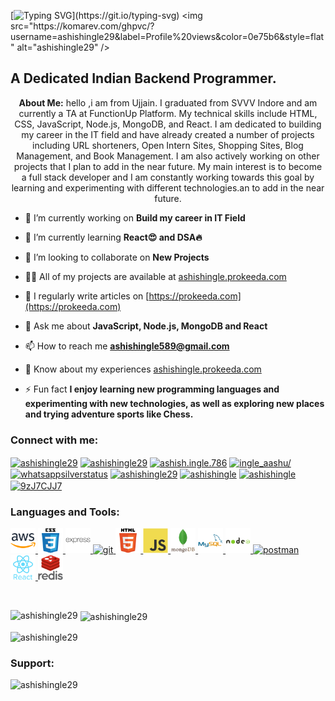 [![Typing SVG](https://readme-typing-svg.demolab.com?font=Indie+Flower&size=70&pause=1000&color=603FD0&center=true&width=900&height=140&lines=%E0%A4%A8%E0%A4%AE%E0%A4%B8%E0%A5%8D%E0%A4%A4%E0%A5%87+%F0%9F%99%8F%2C+It's++Ashish+Ingle...!)](https://git.io/typing-svg)
<img src="https://komarev.com/ghpvc/?username=ashishingle29&label=Profile%20views&color=0e75b6&style=flat" alt="ashishingle29" />
<h2>A Dedicated Indian Backend Programmer.</h2>

<p align="center"><strong>About Me:</strong> hello ,i am from Ujjain. I graduated from SVVV Indore and am currently a TA at FunctionUp Platform. My technical skills include HTML, CSS, JavaScript, Node.js, MongoDB, and React. I am dedicated to building my career in the IT field and have already created a number of projects including URL shorteners, Open Intern Sites, Shopping Sites, Blog Management, and Book Management. I am also actively working on other projects that I plan to add in the near future. My main interest is to become a full stack developer and I am constantly working towards this goal by learning and experimenting with different technologies.an to add in the near future.</p>

- 🔭 I’m currently working on **Build my career in IT Field**

- 🌱 I’m currently learning **React😍 and DSA🔥**

- 👯 I’m looking to collaborate on **New Projects**

- 👨‍💻 All of my projects are available at [ashishingle.prokeeda.com](ashishingle.prokeeda.com)

- 📝 I regularly write articles on [https://prokeeda.com](https://prokeeda.com)

- 💬 Ask me about **JavaScript, Node.js, MongoDB and React**

- 📫 How to reach me **ashishingle589@gmail.com**

- 📄 Know about my experiences [ashishingle.prokeeda.com](ashishingle.prokeeda.com)

- ⚡ Fun fact **I enjoy learning new programming languages and experimenting with new technologies, as well as exploring new places and trying adventure sports like Chess.**

<h3 align="left">Connect with me:</h3>
<p align="left">
<a href="https://twitter.com/ashishingle29" target="blank"><img align="center" src="https://raw.githubusercontent.com/rahuldkjain/github-profile-readme-generator/master/src/images/icons/Social/twitter.svg" alt="ashishingle29" height="30" width="40" /></a>
<a href="https://linkedin.com/in/ashishingle29" target="blank"><img align="center" src="https://raw.githubusercontent.com/rahuldkjain/github-profile-readme-generator/master/src/images/icons/Social/linked-in-alt.svg" alt="ashishingle29" height="30" width="40" /></a>
<a href="https://fb.com/ashish.ingle.786" target="blank"><img align="center" src="https://raw.githubusercontent.com/rahuldkjain/github-profile-readme-generator/master/src/images/icons/Social/facebook.svg" alt="ashish.ingle.786" height="30" width="40" /></a>
<a href="https://instagram.com/ingle_aashu/" target="blank"><img align="center" src="https://raw.githubusercontent.com/rahuldkjain/github-profile-readme-generator/master/src/images/icons/Social/instagram.svg" alt="ingle_aashu/" height="30" width="40" /></a>
<a href="https://www.youtube.com/c/whatsappsilverstatus" target="blank"><img align="center" src="https://raw.githubusercontent.com/rahuldkjain/github-profile-readme-generator/master/src/images/icons/Social/youtube.svg" alt="whatsappsilverstatus" height="30" width="40" /></a>
<a href="https://www.hackerrank.com/ashishingle29" target="blank"><img align="center" src="https://raw.githubusercontent.com/rahuldkjain/github-profile-readme-generator/master/src/images/icons/Social/hackerrank.svg" alt="ashishingle29" height="30" width="40" /></a>
<a href="https://www.leetcode.com/ashishingle" target="blank"><img align="center" src="https://raw.githubusercontent.com/rahuldkjain/github-profile-readme-generator/master/src/images/icons/Social/leet-code.svg" alt="ashishingle" height="30" width="40" /></a>
<a href="https://auth.geeksforgeeks.org/user/ashishingle" target="blank"><img align="center" src="https://raw.githubusercontent.com/rahuldkjain/github-profile-readme-generator/master/src/images/icons/Social/geeks-for-geeks.svg" alt="ashishingle" height="30" width="40" /></a>
<a href="https://discord.gg/9zJ7CJJ7" target="blank"><img align="center" src="https://raw.githubusercontent.com/rahuldkjain/github-profile-readme-generator/master/src/images/icons/Social/discord.svg" alt="9zJ7CJJ7" height="30" width="40" /></a>
</p>

<h3 align="left">Languages and Tools:</h3>
<p align="left"> <a href="https://aws.amazon.com" target="_blank" rel="noreferrer"> <img src="https://raw.githubusercontent.com/devicons/devicon/master/icons/amazonwebservices/amazonwebservices-original-wordmark.svg" alt="aws" width="40" height="40"/> </a> <a href="https://www.w3schools.com/css/" target="_blank" rel="noreferrer"> <img src="https://raw.githubusercontent.com/devicons/devicon/master/icons/css3/css3-original-wordmark.svg" alt="css3" width="40" height="40"/> </a> <a href="https://expressjs.com" target="_blank" rel="noreferrer"> <img src="https://raw.githubusercontent.com/devicons/devicon/master/icons/express/express-original-wordmark.svg" alt="express" width="40" height="40"/> </a> <a href="https://git-scm.com/" target="_blank" rel="noreferrer"> <img src="https://www.vectorlogo.zone/logos/git-scm/git-scm-icon.svg" alt="git" width="40" height="40"/> </a> <a href="https://www.w3.org/html/" target="_blank" rel="noreferrer"> <img src="https://raw.githubusercontent.com/devicons/devicon/master/icons/html5/html5-original-wordmark.svg" alt="html5" width="40" height="40"/> </a> <a href="https://developer.mozilla.org/en-US/docs/Web/JavaScript" target="_blank" rel="noreferrer"> <img src="https://raw.githubusercontent.com/devicons/devicon/master/icons/javascript/javascript-original.svg" alt="javascript" width="40" height="40"/> </a> <a href="https://www.mongodb.com/" target="_blank" rel="noreferrer"> <img src="https://raw.githubusercontent.com/devicons/devicon/master/icons/mongodb/mongodb-original-wordmark.svg" alt="mongodb" width="40" height="40"/> </a> <a href="https://www.mysql.com/" target="_blank" rel="noreferrer"> <img src="https://raw.githubusercontent.com/devicons/devicon/master/icons/mysql/mysql-original-wordmark.svg" alt="mysql" width="40" height="40"/> </a> <a href="https://nodejs.org" target="_blank" rel="noreferrer"> <img src="https://raw.githubusercontent.com/devicons/devicon/master/icons/nodejs/nodejs-original-wordmark.svg" alt="nodejs" width="40" height="40"/> </a> <a href="https://postman.com" target="_blank" rel="noreferrer"> <img src="https://www.vectorlogo.zone/logos/getpostman/getpostman-icon.svg" alt="postman" width="40" height="40"/> </a> <a href="https://reactjs.org/" target="_blank" rel="noreferrer"> <img src="https://raw.githubusercontent.com/devicons/devicon/master/icons/react/react-original-wordmark.svg" alt="react" width="40" height="40"/> </a> <a href="https://redis.io" target="_blank" rel="noreferrer"> <img src="https://raw.githubusercontent.com/devicons/devicon/master/icons/redis/redis-original-wordmark.svg" alt="redis" width="40" height="40"/> </a> </p>
<br/>
<p><img align="left" src="https://github-readme-stats.vercel.app/api/top-langs?username=ashishingle29&show_icons=true&locale=en&layout=compact" alt="ashishingle29" /></p>

<p>&nbsp;<img align="center" src="https://github-readme-stats.vercel.app/api?username=ashishingle29&show_icons=true&locale=en" alt="ashishingle29" /></p>

<p><img align="center" src="https://github-readme-streak-stats.herokuapp.com/?user=ashishingle29&" alt="ashishingle29" /></p>
<h3 align="left">Support:</h3>
<p><a href="https://www.buymeacoffee.com/ashishingle29"> <img align="left" src="https://cdn.buymeacoffee.com/buttons/v2/default-yellow.png" height="50" width="210" alt="ashishingle29" /></a></p>

